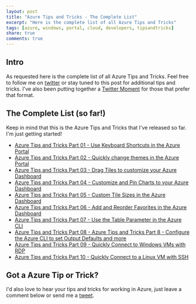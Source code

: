 ```yaml
---
layout: post
title: "Azure Tips and Tricks - The Complete List"
excerpt: "Here is the complete list of all Azure Tips and Tricks"
tags: [azure, windows, portal, cloud, developers, tipsandtricks]
share: true
comments: true
---
```


## Intro

As requested here is the complete list of all Azure Tips and Tricks. Feel free to follow me on [twitter](http://twitter.com/mbcrump) or stay tuned to this post for additional tips and tricks. I've also been putting together a [Twitter Moment](https://twitter.com/i/moments/875197559689560064) for those that prefer that format. 

## The Complete List (so far!)

Keep in mind that this is the Azure Tips and Tricks that I've released so far. I'm just getting started!

* [Azure Tips and Tricks Part 01 - Use Keyboard Shortcuts in the Azure Portal](http://michaelcrump.net/azure-tips-and-tricks1/)
* [Azure Tips and Tricks Part 02 - Quickly change themes in the Azure Portal](http://michaelcrump.net/azure-tips-and-tricks2/)
* [Azure Tips and Tricks Part 03 - Drag Tiles to customize your Azure Dashboard](http://michaelcrump.net/azure-tips-and-tricks3/)
* [Azure Tips and Tricks Part 04 - Customize and Pin Charts to your Azure Dashboard](http://michaelcrump.net/azure-tips-and-tricks4/)
* [Azure Tips and Tricks Part 05 - Custom Tile Sizes in the Azure Dashboard](http://michaelcrump.net/azure-tips-and-tricks5/)
* [Azure Tips and Tricks Part 06 - Add and Reorder Favorites in the Azure Dashboard](http://michaelcrump.net/azure-tips-and-tricks6/)
* [Azure Tips and Tricks Part 07 - Use the Table Parameter in the Azure CLI](http://michaelcrump.net/azure-tips-and-tricks7/)
* [Azure Tips and Tricks Part 08 - Azure Tips and Tricks Part 8 - Configure the Azure CLI to set Output Defaults and more](http://michaelcrump.net/azure-tips-and-tricks8/)
* [Azure Tips and Tricks Part 09 - Quickly Connect to Windows VMs with RDP](http://michaelcrump.net/azure-tips-and-tricks9/)
* [Azure Tips and Tricks Part 10 - Quickly Connect to a Linux VM with SSH](http://michaelcrump.net/azure-tips-and-tricks10/)

## Got a Azure Tip or Trick?

I'd also love to hear your tips and tricks for working in Azure, just leave a comment below or send me a [tweet](http://twitter.com/mbcrump). 